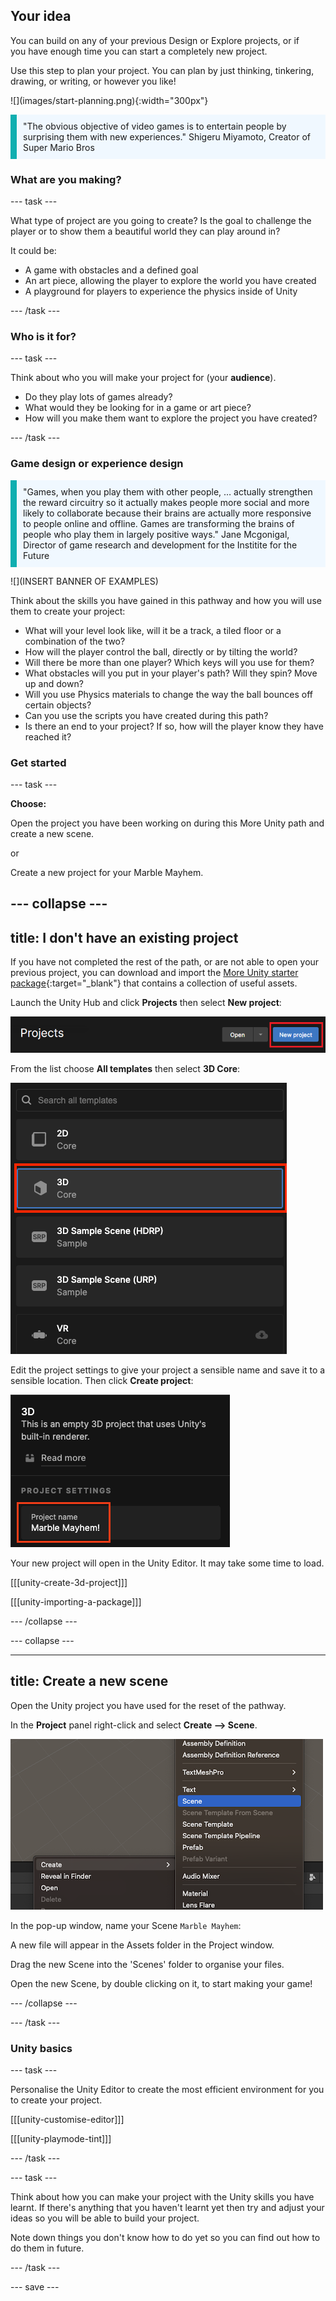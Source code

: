 ## Your idea

<div style="display: flex; flex-wrap: wrap">
<div style="flex-basis: 200px; flex-grow: 1; margin-right: 15px;">
You can build on any of your previous Design or Explore projects, or if you have enough time you can start a completely new project. 

Use this step to plan your project. You can plan by just thinking, tinkering, drawing, or writing, or however you like!
</div>
<div>
![](images/start-planning.png){:width="300px"}
</div>
</div>

<p style="border-left: solid; border-width:10px; border-color: #0faeb0; background-color: aliceblue; padding: 10px;">"The obvious objective of video games is to entertain people by surprising them with new experiences." Shigeru Miyamoto, Creator of Super Mario Bros</p>

### What are you making?

--- task ---

What type of project are you going to create? Is the goal to challenge the player or to show them a beautiful world they can play around in?

It could be:
- A game with obstacles and a defined goal
- An art piece, allowing the player to explore the world you have created
- A playground for players to experience the physics inside of Unity

--- /task ---

### Who is it for?

--- task ---

Think about who you will make your project for (your **audience**).

- Do they play lots of games already?
- What would they be looking for in a game or art piece?
- How will you make them want to explore the project you have created?

--- /task ---

### Game design or experience design

<p style="border-left: solid; border-width:10px; border-color: #0faeb0; background-color: aliceblue; padding: 10px;">"Games, when you play them with other people, … actually strengthen the reward circuitry so it actually makes people more social and more likely to collaborate because their brains are actually more responsive to people online and offline. Games are transforming the brains of people who play them in largely positive ways." Jane Mcgonigal, Director of game research and development for the Institite for the Future</p>

![](INSERT BANNER OF EXAMPLES)

Think about the skills you have gained in this pathway and how you will use them to create your project:
- What will your level look like, will it be a track, a tiled floor or a combination of the two?
- How will the player control the ball, directly or by tilting the world?
- Will there be more than one player? Which keys will you use for them?
- What obstacles will you put in your player's path? Will they spin? Move up and down?
- Will you use Physics materials to change the way the ball bounces off certain objects?
- Can you use the scripts you have created during this path?
- Is there an end to your project? If so, how will the player know they have reached it?

### Get started

--- task ---

**Choose:**

Open the project you have been working on during this More Unity path and create a new scene.

or

Create a new project for your Marble Mayhem.

--- collapse ---
---
title: I don't have an existing project
---

If you have not completed the rest of the path, or are not able to open your previous project, you can download and import the [More Unity starter package](https://rpf.io/p/en/rainbow-run-go){:target="_blank"} that contains a collection of useful assets. 

Launch the Unity Hub and click **Projects** then select **New project**:

![A screenshot of the black bar at the top of the Unity Hub with the 'New Project' button highlighted in red.](images/new-project.png)

From the list choose **All templates** then select **3D Core**:

![A screenshot of the left pane in the Unity Hub. The 3D core option is highlighted in red.](images/3D-core.png)

Edit the project settings to give your project a sensible name and save it to a sensible location. Then click **Create project**:

![A screenshot of the right pane in the Unity Hub. The filename and the 'Create Project' sections are highlighted in red.](images/create-project.png)

Your new project will open in the Unity Editor. It may take some time to load.

[[[unity-create-3d-project]]]

[[[unity-importing-a-package]]]

--- /collapse ---

--- collapse ---

---
title: Create a new scene
---

Open the Unity project you have used for the reset of the pathway. 

In the **Project** panel right-click and select **Create --> Scene**.

![The right-click menu with Create and Scene highlighted](images/create-scene.png)

In the pop-up window, name your Scene `Marble Mayhem`:

A new file will appear in the Assets folder in the Project window.

Drag the new Scene into the 'Scenes' folder to organise your files.

Open the new Scene, by double clicking on it, to start making your game!

--- /collapse ---

--- /task ---

### Unity basics

--- task ---

Personalise the Unity Editor to create the most efficient environment for you to create your project. 

[[[unity-customise-editor]]]

[[[unity-playmode-tint]]]

--- /task ---

--- task ---

Think about how you can make your project with the Unity skills you have learnt. If there's anything that you haven't learnt yet then try and adjust your ideas so you will be able to build your project. 

Note down things you don't know how to do yet so you can find out how to do them in future. 

--- /task ---

--- save ---
